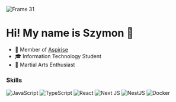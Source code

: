 ![Frame 31](https://github.com/user-attachments/assets/2eed64a8-3b42-4e23-9e98-d6b59a778898)

<h1>Hi! My name is Szymon 👋 </h1>

<ul>
  <li>🚀 Member of <a href="https://github.com/aspirise" target="_blank" rel="noopener">Aspirise</a></li>
  <li>🎓 Information Technology Student</li>
  <li>🥋 Martial Arts Enthusiast</li>
</ul>

### Skills

![JavaScript](https://img.shields.io/badge/javascript-%23323330.svg?style=for-the-badge&logo=javascript&logoColor=%23F7DF1E) ![TypeScript](https://img.shields.io/badge/typescript-%23007ACC.svg?style=for-the-badge&logo=typescript&logoColor=white)  ![React](https://img.shields.io/badge/react-%2320232a.svg?style=for-the-badge&logo=react&logoColor=%2361DAFB) ![Next JS](https://img.shields.io/badge/Next-black?style=for-the-badge&logo=next.js&logoColor=white) ![NestJS](https://img.shields.io/badge/nestjs-%23E0234E.svg?style=for-the-badge&logo=nestjs&logoColor=white) ![Docker](https://img.shields.io/badge/docker-%230db7ed.svg?style=for-the-badge&logo=docker&logoColor=white)


